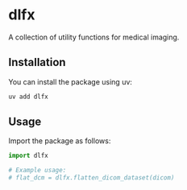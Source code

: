 # dlfx

A collection of utility functions for medical imaging.

## Installation

You can install the package using uv:

```bash
uv add dlfx
```

## Usage

Import the package as follows:

```python
import dlfx

# Example usage:
# flat_dcm = dlfx.flatten_dicom_dataset(dicom)
```
